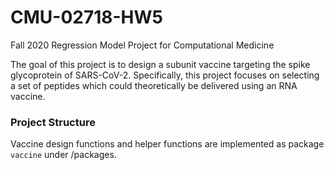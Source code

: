 # CMU-02718-HW5
Fall 2020 Regression Model Project for Computational Medicine

The goal of this project is to design a subunit vaccine targeting the spike glycoprotein of SARS-CoV-2. Specifically, this project focuses on selecting a set of peptides which could theoretically be delivered using an RNA vaccine.


### Project Structure
Vaccine design functions and helper functions are implemented as package `vaccine` under /packages.
